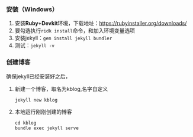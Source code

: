 ### 安装（Windows）

1.  安装**Ruby+Devkit**环境，下载地址：https://rubyinstaller.org/downloads/
2.  要勾选执行`ridk install`命令，和加入环境变量选项
3. 安装jekyll：`gem install jekyll bundler`
4.  测试：`jekyll -v`

### 创建博客

确保jekyll已经安装好之后，

1. 新建一个博客，取名为kblog,名字自定义

   ```
   jekyll new kblog
   ```

2. 本地运行刚刚创建的博客

   ```
   cd kblog
   bundle exec jekyll serve
   ```

   

